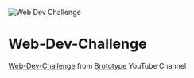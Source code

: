 ![Web Dev Challenge](https://imgpile.com/images/dHHuIE.png)

# Web-Dev-Challenge
[Web-Dev-Challenge](https://www.youtube.com/watch?v=Y_cI7L6818U&list=PLY-ecO2csVHd8R8sg-4vhN2BzZQLxIZO9) from [Brototype](https://www.youtube.com/@BrototypeMalayalam) YouTube Channel
